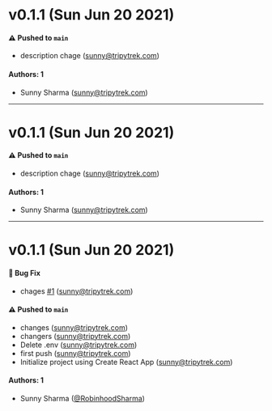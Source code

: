 # v0.1.1 (Sun Jun 20 2021)

#### ⚠️ Pushed to `main`

- description chage (sunny@tripytrek.com)

#### Authors: 1

- Sunny Sharma (sunny@tripytrek.com)

---

# v0.1.1 (Sun Jun 20 2021)

#### ⚠️ Pushed to `main`

- description chage (sunny@tripytrek.com)

#### Authors: 1

- Sunny Sharma (sunny@tripytrek.com)

---

# v0.1.1 (Sun Jun 20 2021)

#### 🐛 Bug Fix

- chages [#1](https://github.com/intellicar/phoenix-design-system/pull/1) (sunny@tripytrek.com)

#### ⚠️ Pushed to `main`

- changes (sunny@tripytrek.com)
- changers (sunny@tripytrek.com)
- Delete .env (sunny@tripytrek.com)
- first push (sunny@tripytrek.com)
- Initialize project using Create React App (sunny@tripytrek.com)

#### Authors: 1

- Sunny Sharma ([@RobinhoodSharma](https://github.com/RobinhoodSharma))
